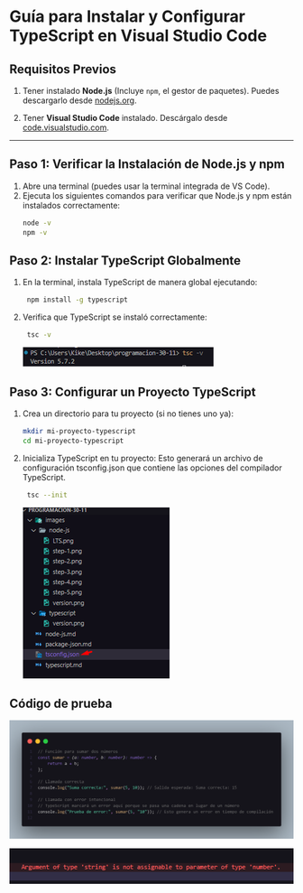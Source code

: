 # Guía para Instalar y Configurar TypeScript en Visual Studio Code

## Requisitos Previos

1. Tener instalado **Node.js** (Incluye `npm`, el gestor de paquetes). Puedes descargarlo desde [nodejs.org](https://nodejs.org/).

2. Tener **Visual Studio Code** instalado. Descárgalo desde [code.visualstudio.com](https://code.visualstudio.com/).

---

## Paso 1: Verificar la Instalación de Node.js y npm

1. Abre una terminal (puedes usar la terminal integrada de VS Code).
2. Ejecuta los siguientes comandos para verificar que Node.js y npm están instalados correctamente:
   ```bash
   node -v
   npm -v
   ```

## Paso 2: Instalar TypeScript Globalmente

1. En la terminal, instala TypeScript de manera global ejecutando:
   ```bash
    npm install -g typescript
   ```
2. Verifica que TypeScript se instaló correctamente:

   ```bash
    tsc -v
   ```

   ![Version](./images/typescript/version.png "Version")

## Paso 3: Configurar un Proyecto TypeScript

1. Crea un directorio para tu proyecto (si no tienes uno ya):
   ```bash
   mkdir mi-proyecto-typescript
   cd mi-proyecto-typescript
   ```
2. Inicializa TypeScript en tu proyecto: Esto generará un archivo de configuración tsconfig.json que contiene las opciones del compilador TypeScript.

   ```bash
    tsc --init
   ```

   ![Config](./images/typescript/ts-config.png "Config")

## Código de prueba

![Code](./images/typescript/code.png "Code")

![Error](./images/typescript/error.png "Error")
